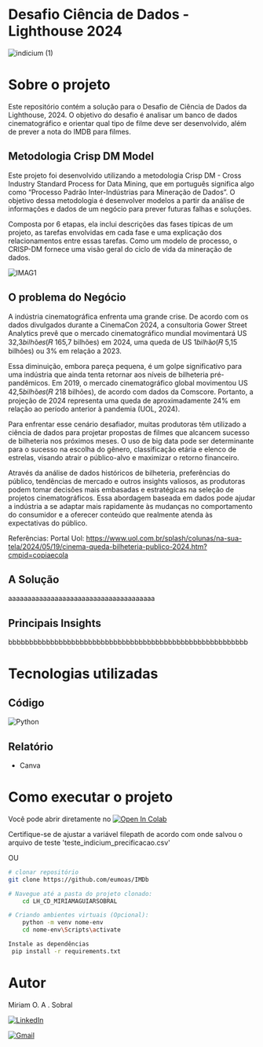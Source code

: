 # Desafio Ciência de Dados - Lighthouse 2024

![indicium (1)](https://github.com/user-attachments/assets/fd6834e0-8b0f-45b2-a739-16daead80523)


# Sobre o projeto

Este repositório contém a solução para o Desafio de Ciência de Dados da Lighthouse, 2024. O objetivo do desafio é analisar um banco de dados cinematográfico e orientar qual tipo de filme deve ser desenvolvido, além de prever a nota do IMDB para filmes.


## Metodologia Crisp DM Model
Este projeto foi desenvolvido utilizando a metodologia Crisp DM - Cross Industry Standard Process for Data Mining, que em português significa algo como “Processo Padrão Inter-Indústrias para Mineração de Dados”. 
O objetivo dessa metodologia é desenvolver modelos a partir da análise de informações e dados de um negócio para prever futuras falhas e soluções. 

Composta por 6 etapas, ela inclui descrições das fases típicas de um projeto, as tarefas envolvidas em cada fase e uma explicação dos relacionamentos entre essas tarefas. Como um modelo de processo, o CRISP-DM fornece uma visão geral do ciclo de vida da mineração de dados.

![IMAG1](https://github.com/user-attachments/assets/d09b1e6a-42a0-42f0-9336-9aa17cee8036)


## O problema do Negócio

A indústria cinematográfica enfrenta uma grande crise. De acordo com os dados divulgados durante a CinemaCon 2024, a consultoria Gower Street Analytics prevê que o mercado cinematográfico mundial movimentará US 32,3𝑏𝑖𝑙ℎõ𝑒𝑠(𝑅  165,7 bilhões) em 2024, uma queda de US 1𝑏𝑖𝑙ℎã𝑜(𝑅  5,15 bilhões) ou 3% em relação a 2023. 

Essa diminuição, embora pareça pequena, é um golpe significativo para uma indústria que ainda tenta retornar aos níveis de bilheteria pré-pandêmicos. Em 2019, o mercado cinematográfico global movimentou US 42,5𝑏𝑖𝑙ℎõ𝑒𝑠(𝑅  218 bilhões), de acordo com dados da Comscore. Portanto, a projeção de 2024 representa uma queda de aproximadamente 24% em relação ao período anterior à pandemia (UOL, 2024).

Para enfrentar esse cenário desafiador, muitas produtoras têm utilizado a ciência de dados para projetar propostas de filmes que alcancem sucesso de bilheteria nos próximos meses. O uso de big data pode ser determinante para o sucesso na escolha do gênero, classificação etária e elenco de estrelas, visando atrair o público-alvo e maximizar o retorno financeiro.

Através da análise de dados históricos de bilheteria, preferências do público, tendências de mercado e outros insights valiosos, as produtoras podem tomar decisões mais embasadas e estratégicas na seleção de projetos cinematográficos. Essa abordagem baseada em dados pode ajudar a indústria a se adaptar mais rapidamente às mudanças no comportamento do consumidor e a oferecer conteúdo que realmente atenda às expectativas do público.

Referências:
Portal Uol: https://www.uol.com.br/splash/colunas/na-sua-tela/2024/05/19/cinema-queda-bilheteria-publico-2024.htm?cmpid=copiaecola

## A Solução

aaaaaaaaaaaaaaaaaaaaaaaaaaaaaaaaaaaaaa

## Principais Insights
bbbbbbbbbbbbbbbbbbbbbbbbbbbbbbbbbbbbbbbbbbbbbbbbbbbbbbbbb

# Tecnologias utilizadas
## Código
![Python](https://img.shields.io/badge/python-3670A0?style=for-the-badge&logo=python&logoColor=ffdd54)

## Relatório
- Canva

# Como executar o projeto

Você pode abrir diretamente no [![Open In Colab](https://colab.research.google.com/assets/colab-badge.svg)](https://colab.research.google.com/github/renan-ras/LH_CD/blob/main/LH_CD.ipynb)

Certifique-se de ajustar a variável filepath de acordo com onde salvou o arquivo de teste 'teste_indicium_precificacao.csv'

OU

```bash
# clonar repositório
git clone https://github.com/eumoas/IMDb

# Navegue até a pasta do projeto clonado:
    cd LH_CD_MIRIAMAGUIARSOBRAL

# Criando ambientes virtuais (Opcional):
    python -m venv nome-env
    cd nome-env\Scripts\activate

Instale as dependências
 pip install -r requirements.txt

```

# Autor

Miriam O. A . Sobral

[![LinkedIn](https://img.shields.io/badge/LinkedIn-0077B5?style=for-the-badge&logo=linkedin&logoColor=white)](https://www.linkedin.com/in/miriamaguiarsobral/)

[![Gmail](https://img.shields.io/badge/Gmail-333333?style=for-the-badge&logo=gmail&logoColor=red)](mailto:eumoas@gmail.com)
